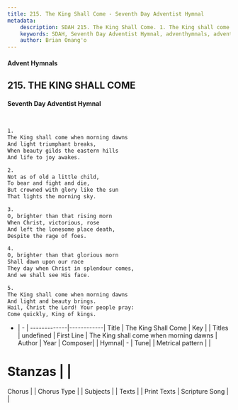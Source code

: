 ```yaml
---
title: 215. The King Shall Come - Seventh Day Adventist Hymnal
metadata:
    description: SDAH 215. The King Shall Come. 1. The King shall come when morning dawns And light triumphant breaks, When beauty gilds the eastern hills And life to joy awakes.
    keywords: SDAH, Seventh Day Adventist Hymnal, adventhymnals, advent hymnals, The King Shall Come, The King shall come when morning dawns 
    author: Brian Onang'o
---
```


#### Advent Hymnals
## 215. THE KING SHALL COME
#### Seventh Day Adventist Hymnal

```txt


1.
The King shall come when morning dawns
And light triumphant breaks,
When beauty gilds the eastern hills
And life to joy awakes.

2.
Not as of old a little child,
To bear and fight and die,
But crowned with glory like the sun
That lights the morning sky.

3.
O, brighter than that rising morn
When Christ, victorious, rose
And left the lonesome place death,
Despite the rage of foes.

4.
O, brighter than that glorious morn
Shall dawn upon our race
They day when Christ in splendour comes,
And we shall see His face.

5.
The King shall come when morning dawns
And light and beauty brings.
Hail, Christ the Lord! Your people pray:
Come quickly, King of kings.


```

- |   -  |
-------------|------------|
Title | The King Shall Come |
Key |  |
Titles | undefined |
First Line | The King shall come when morning dawns |
Author | 
Year | 
Composer|  |
Hymnal|  - |
Tune|  |
Metrical pattern | |
# Stanzas |  |
Chorus |  |
Chorus Type |  |
Subjects |  |
Texts |  |
Print Texts | 
Scripture Song |  |
  
